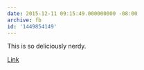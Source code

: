 ```yaml
---
date: 2015-12-11 09:15:49.000000000 -08:00
archive: fb
id: '1449854149'
---
```


This is so deliciously nerdy.

[Link](http://www.bloomberg.com/graphics/2015-star-wars-the-force-accounted/)